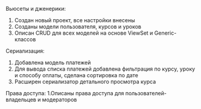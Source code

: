 Вьюсеты и дженерики:
1. Создан новый проект, все настройки внесены
2. Созданы модели пользователя, курсов и уроков
3. Описан CRUD для всех моделей на основе ViewSet и Generic-классов

Сериализация:
1. Добавлена модель платежей
2. Для вывода списка платежей добавлена фильтрация по курсу, уроку и способу оплаты, сделана сортировка по дате
3. Расширен сериализатор детального просмотра курса

Права доступа:
1.Описаны права доступа для пользователей-владельцев и модераторов